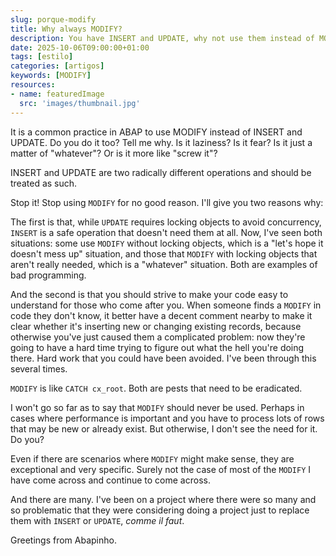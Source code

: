 ```yaml
---
slug: porque-modify
title: Why always MODIFY?
description: You have INSERT and UPDATE, why not use them instead of MODIFY?
date: 2025-10-06T09:00:00+01:00
tags: [estilo]
categories: [artigos]
keywords: [MODIFY]
resources:
- name: featuredImage
  src: 'images/thumbnail.jpg'
---
```


It is a common practice in ABAP to use MODIFY instead of INSERT and UPDATE. Do you do it too? Tell me why. Is it laziness? Is it fear? Is it just a matter of "whatever"? Or is it more like "screw it"?

<!--more-->

INSERT and UPDATE are two radically different operations and should be treated as such.

Stop it! Stop using `MODIFY` for no good reason. I'll give you two reasons why:

The first is that, while `UPDATE` requires locking objects to avoid concurrency, `INSERT` is a safe operation that doesn't need them at all. Now, I've seen both situations: some use `MODIFY` without locking objects, which is a "let's hope it doesn't mess up" situation, and those that `MODIFY` with locking objects that aren't really needed, which is a "whatever" situation. Both are examples of bad programming.

And the second is that you should strive to make your code easy to understand for those who come after you. When someone finds a `MODIFY` in code they don't know, it better have a decent comment nearby to make it clear whether it's inserting new or changing existing records, because otherwise you've just caused them a complicated problem: now they're going to have a hard time trying to figure out what the hell you're doing there. Hard work that you could have been avoided. I've been through this several times.

`MODIFY` is like `CATCH cx_root`. Both are pests that need to be eradicated.

I won't go so far as to say that `MODIFY` should never be used. Perhaps in cases where performance is important and you have to process lots of rows that may be new or already exist. But otherwise, I don't see the need for it. Do you?

Even if there are scenarios where `MODIFY` might make sense, they are exceptional and very specific. Surely not the case of most of the `MODIFY` I have come across and continue to come across.

And there are many. I've been on a project where there were so many and so problematic that they were considering doing a project just to replace them with `INSERT` or `UPDATE`, _comme il faut_.

Greetings from Abapinho.
